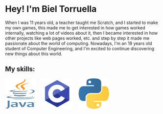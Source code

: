 <!DOCTYPE html>
<html lang="ca">
<head>
    <style>
        .skills {
            display: flex;
            gap: 20px;
            margin-top: 10px;
        }
        .skills img {
            height: 100px;
            width: 100px;
        }
    </style>
</head>
<body>
    <h1>Hey! I'm Biel Torruella</h1>
    <p>When I was 11 years old, a teacher taught me Scratch, and I started to make my own games, this made me to get interested in how games worked internally, watching a lot of videos about it, then I became interested in how other projects like web pages worked, etc. and step by step it made me passionate about the world of computing.
Nowadays, I'm an 18 years old student of Computer Engineering, and I'm excited to continue discovering new things about this world.</p>
    <h2>My skills:</h2>
    <div class="skills">
        <img src="java.png" alt="Java" width = "150" height = "200">
        <img src="c.png" alt="C" width = "150" height = "200">
        <img src="python.png" alt="Python" width = "150" height = "200">
    </div>
</body>
</html>
